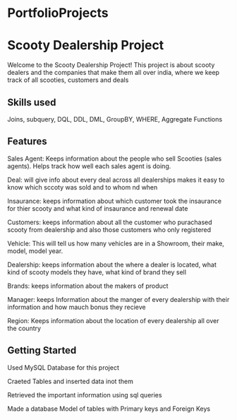 # PortfolioProjects
# Scooty Dealership Project

Welcome to the Scooty Dealership Project! This project is about scooty dealers and the companies that make them all over india, where we keep track of all scooties, customers and deals 

## Skills used
Joins, subquery, DQL, DDL, DML, GroupBY, WHERE, Aggregate Functions


## Features
Sales Agent:
Keeps information about the people who sell Scooties (sales agents).
Helps track how well each sales agent is doing.

Deal:
will give info about every deal across all dealerships
makes it easy to know which sccoty was sold and to whom nd when

Insaurance:
keeps information about which customer took the insaurance for thier scooty and what kind of insaurance and renewal date 

Customers:
keeps information about all the customer who purachased scooty from dealership and also those customers who only registered

Vehicle:
This will tell us how many vehicles are in a Showroom, their make, model, model year.

Dealership:
keeps information about the where a dealer is located, what kind of scooty models they have, what  kind of brand they sell

Brands:
keeps information about the makers of product

Manager:
keeps Information about the manger of every dealership with their information and how mauch bonus they recieve

Region:
Keeps information about the location of every dealership all over the country

## Getting Started

Used MySQL Database for this project

Craeted Tables and inserted data inot them 

Retrieved the important information using sql queries 

Made a database Model of tables with Primary keys and Foreign Keys



